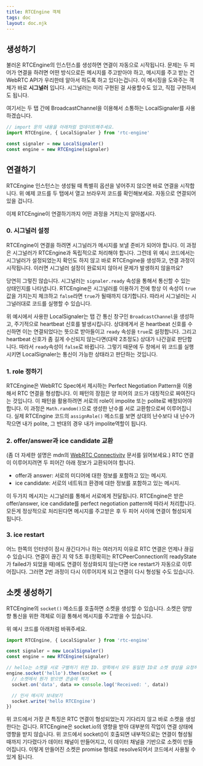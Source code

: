 ```yaml
---
title: RTCEngine 객체
tags: doc
layout: doc.njk
---
```


## 생성하기
불러온 RTCEngine의 인스턴스를 생성하면 연결이 자동으로 시작됩니다. 문제는 두 피어가 연결을 하려면 어떤 방식으로든 메시지를 주고받아야 하고, 메시지를 주고 받는 건 WebRTC API가 우리한테 알아서 하도록 하고 있다는겁니다. 이 메시징을 도와주는 객체가 바로 __시그널러__ 입니다. 시그널러는 미리 구현된 걸 사용할수도 있고, 직접 구현하셔도 됩니다.

여기서는 두 탭 간에 BroadcastChannel을 이용해서 소통하는 LocalSignaler를 사용하겠습니다. 

```javascript
// import 문의 내용을 아래처럼 업데이트해주세요.
import RTCEngine, { LocalSignaler } from 'rtc-engine'

const signaler = new LocalSignaler()
const engine = new RTCEngine(signaler)
```

## 연결하기
RTCEngine 인스턴스는 생성될 때 특별히 옵션을 넣어주지 않으면 바로 연결을 시작합니다. 위 예제 코드를 두 탭에서 열고 브라우저 코드를 확인해보세요. 자동으로 연결되어 있을 겁니다.

이제 RTCEngine이 연결하기까지 어떤 과정을 거치는지 알아봅시다.

### 0. 시그널러 설정
RTCEngine이 연결을 하려면 시그널러가 메시지를 보낼 준비가 되어야 합니다. 이 과정은 시그널러가 RTCEngine과 독립적으로 처리해야 합니다.
그런데 위 예시 코드에서는 시그널러가 설정되었는지 확인도 하지 않고 바로 RTCEngine을 생성하고, 연결 과정이 시작됩니다. 이러면 시그널러 설정이 완료되지 않아서 문제가 발생하지 않을까요?

당연히 그렇진 않습니다. 시그널러는 `signaler.ready` 속성을 통해서 통신할 수 있는 상태인지를 나타냅니다. RTCEngine은 시그널러를 이용하기 전에 항상 이 속성이 `true` 값을 가지는지 체크하고 `false`라면 `true`가 될때까지 대기합니다. 따라서 시그널러는 시그널러대로 코드를 실행할 수 있습니다.

위 예시에서 사용한 LocalSignaler는 탭 간 통신 창구인 `BroadcastChannel`을 생성하고, 주기적으로 heartbeat 신호를 발생시킵니다. 상대에게서 온 heartbeat 신호를 수신하면 이는 연결되었다는 뜻으로 받아들이고 `ready` 속성을 `true`로 설정합니다. 그리고 heartbeat 신호가 좀 길게 수신되지 않는다면(대략 2초정도) 상대가 나간걸로 판단합니다. 따라서 `ready`속성이 `false`로 바뀝니다. 그렇기 때문에 두 창에서 위 코드를 실행시키면 LocalSignaler는 통신이 가능한 상태라고 판단하는 것입니다.

### 1. role 정하기
RTCEngine은 WebRTC Spec에서 제시하는 Perfect Negotiation Pattern을 이용해서 RTC 연결을 형성합니다. 이 패턴의 장점은 양 피어의 코드가 대칭적으로 짜여진다는 것입니다. 이 패턴을 활용하려면 서로의 role이 impolite 또는 polite로 배정되어야 합니다. 이 과정은 `Math.random()`으로 생성한 난수를 서로 교환함으로써 이루어집니다. 실제 RTCEngine 코드의 `assignRole()` 메소드를 보면 상대의 난수보다 내 난수가 작으면 내가 polite, 그 반대의 경우 내가 impolite역할이 됩니다.

### 2. offer/answer과 ice candidate 교환
(좀 더 자세한 설명은 mdn의 [WebRTC Connectivity](https://developer.mozilla.org/en-US/docs/Web/API/WebRTC_API/Connectivity) 문서를 읽어보세요.)
RTC 연결이 이루어지려면 두 피어간 아래 정보가 교환되어야 합니다.

 - offer과 answer: 서로의 미디어에 대한 정보를 포함하고 있는 메시지.
 - ice candidate: 서로의 네트워크 환경에 대한 정보를 포함하고 있는 메시지.

이 두가지 메시지는 시그널러를 통해서 서로에게 전달됩니다. RTCEngine은 받은 offer/answer, ice candidate를 perfect negotiation pattern에 따라서 처리합니다. 모든게 정상적으로 처리된다면 메시지를 주고받은 후 두 피어 사이에 연결이 형성되게 됩니다.

### 3. ice restart
어느 한쪽의 인터넷이 잠시 끊긴다거나 하는 여러가지 이유로 RTC 연결은 언제나 끊길 수 있습니다. 연결이 끊긴 지 약 5초 후(정확히는 RTCPeerConnection의 readyState가 failed가 되었을 때)에도 연결이 정상화되지 않는다면 ice restart가 자동으로 이루어집니다. 그러면 2번 과정이 다시 이루어지게 되고 연결이 다시 형성될 수도 있습니다.

## 소켓 생성하기
RTCEngine의 `socket()` 메소드를 호출하면 소켓을 생성할 수 있습니다. 소켓은 양방향 통신을 위한 객체로 이걸 통해서 메시지를 주고받을 수 있습니다.

위 예시 코드를 아래처럼 바꿔주세요.
```javascript
import RTCEngine, { LocalSignaler } from 'rtc-engine'

const signaler = new LocalSignaler()
const engine = new RTCEngine(signaler)

// hello는 소켓을 서로 구별하기 위한 ID. 양쪽에서 모두 동일한 ID로 소켓 생성을 요청하면 소켓이 만들어집니다.
engine.socket('hello').then(socket => {
  // 소켓에서 뭔가 받으면 콘솔에 찍기
  socket.on('data', data => console.log('Received: ', data))

  // 인사 메시지 보내보기
  socket.write('hello RTCEngine')
})
```

위 코드에서 가장 큰 특징은 RTC 연결이 형성되었는지 기다리지 않고 바로 소켓을 생성한다는 겁니다. RTCEngine은 socket.io의 영향을 받아 대부분의 작업이 연결 상태에 영향을 받지 않습니다. 위 코드에서 socket()이 호출되면 내부적으로는 연결이 형성될때까지 기다렸다가 데이터 채널이 만들어지고, 이 데이터 채널을 기반으로 소켓이 만들어집니다. 이렇게 만들어진 소켓은 promise 형태로 resolve되어서 코드에서 사용될 수 있게 됩니다.